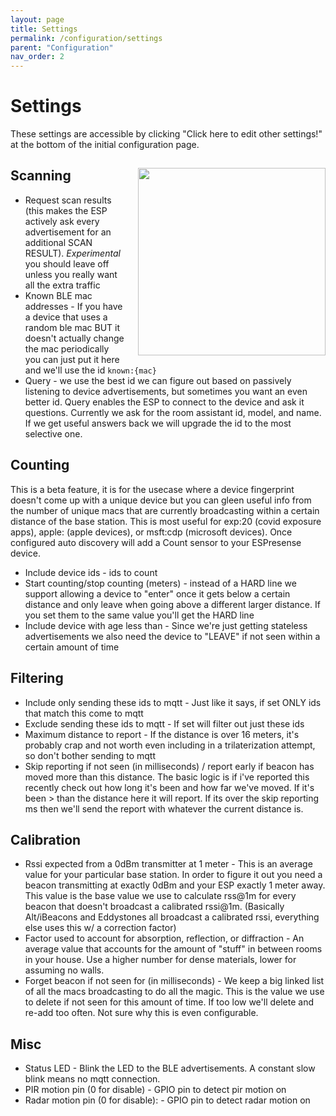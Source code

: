 ```yaml
---
layout: page
title: Settings
permalink: /configuration/settings
parent: "Configuration"
nav_order: 2
---
```


# Settings

These settings are accessible by clicking "Click here to edit other settings!" at the bottom of the initial configuration page.

<div class="clearfix" markdown=1>

<img src="/images/full_settings.png" style="float:right;margin-left:20px;width:300px">

## Scanning

* Request scan results (this makes the ESP actively ask every advertisement for an additional SCAN RESULT). *Experimental* you should leave off unless you really want all the extra traffic
* Known BLE mac addresses - If you have a device that uses a random ble mac BUT it doesn't actually change the mac periodically you can just put it here and we'll use the id `known:{mac}`
* Query - we use the best id we can figure out based on passively listening to device advertisements, but sometimes you want an even better id. Query enables the ESP to connect to the device and ask it questions. Currently we ask for the room assistant id, model, and name. If we get useful answers back we will upgrade the id to the most selective one.

## Counting

This is a beta feature, it is for the usecase where a device fingerprint doesn't come up with a unique device but you can gleen useful info from the number of unique macs that are currently broadcasting within a certain distance of the base station. This is most useful for exp:20 (covid exposure apps), apple: (apple devices), or msft:cdp (microsoft devices). Once configured auto discovery will add a Count sensor to your ESPresense device.

* Include device ids - ids to count
* Start counting/stop counting (meters) - instead of a HARD line we support allowing a device to "enter" once it gets below a certain distance and only leave when going above a different larger distance. If you set them to the same value you'll get the HARD line
* Include device with age less than - Since we're just getting stateless advertisements we also need the device to "LEAVE" if not seen within a certain amount of time

## Filtering

* Include only sending these ids to mqtt - Just like it says, if set ONLY ids that match this come to mqtt
* Exclude sending these ids to mqtt - If set will filter out just these ids
* Maximum distance to report - If the distance is over 16 meters, it's probably crap and not worth even including in a trilaterization attempt, so don't bother sending to mqtt
* Skip reporting if not seen (in milliseconds) / report early if beacon has moved more than this distance. The basic logic is if i've reported this recently check out how long it's been and how far we've moved. If it's been > than the distance here it will report. If its over the skip reporting ms then we'll send the report with whatever the current distance is.

## Calibration

* Rssi expected from a 0dBm transmitter at 1 meter - This is an average value for your particular base station. In order to figure it out you need a beacon transmitting at exactly 0dBm and your ESP exactly 1 meter away. This value is the base value we use to calculate rss@1m for every beacon that doesn't broadcast a calibrated rssi@1m. (Basically Alt/iBeacons and Eddystones all broadcast a calibrated rssi, everything else uses this w/ a correction factor)
* Factor used to account for absorption, reflection, or diffraction - An average value that accounts for the amount of "stuff" in between rooms in your house. Use a higher number for dense materials, lower for assuming no walls.
* Forget beacon if not seen for (in milliseconds) - We keep a big linked list of all the macs broadcasting to do all the magic. This is the value we use to delete if not seen for this amount of time. If too low we'll delete and re-add too often. Not sure why this is even configurable.

## Misc

* Status LED - Blink the LED to the BLE advertisements. A constant slow blink means no mqtt connection.
* PIR motion pin (0 for disable) - GPIO pin to detect pir motion on
* Radar motion pin (0 for disable): - GPIO pin to detect radar motion on

</div>